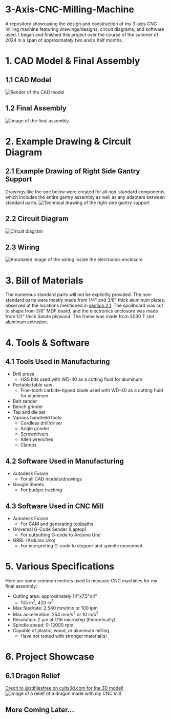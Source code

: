 # 3-Axis-CNC-Milling-Machine
A repository showcasing the design and construction of my 3-axis CNC milling machine featuring drawings/designs, circuit diagrams, and software used. I began and finished this project over the course of the summer of 2024 in a span of approximately two and a half months.

# 1. CAD Model & Final Assembly
## 1.1 CAD Model
![Render of the CAD model](https://github.com/loganfishh/3-Axis-CNC-Milling-Machine/blob/main/images/cad_cnc_router_iso_wm.png)
## 1.2 Final Assembly
![Image of the final assembly](https://github.com/loganfishh/3-Axis-CNC-Milling-Machine/blob/main/images/cnc_full_setup.jpg)

# 2. Example Drawing & Circuit Diagram
## 2.1 Example Drawing of Right Side Gantry Support
Drawings like the one below were created for all non-standard components which includes the entire gantry assembly as well as any adapters between standard parts.
![Technical drawing of the right side gantry support](https://github.com/loganfishh/3-Axis-CNC-Milling-Machine/blob/main/images/right_side_gantry_support.png)
## 2.2 Circuit Diagram
![Circuit diagram](https://github.com/loganfishh/3-Axis-CNC-Milling-Machine/blob/main/images/cnc_circuit_diagram.png)
## 2.3 Wiring
![Annotated image of the wiring inside the electronics enclosure](https://github.com/loganfishh/3-Axis-CNC-Milling-Machine/blob/main/images/wiring_annotated.png)

# 3. Bill of Materials
The numerous standard parts will not be explicitly provided. The non-standard parts were mostly made from 1/4" and 3/8" thick aluminum plates, observed at the locations mentioned in [section 2.1](#21-example-drawing-of-right-side-gantry-support). The spoilboard was cut to shape from 3/8" MDF board, and the electronics enclosure was made from 1/2" thick Sande plywood. The frame was made from 3030 T slot aluminum extrusion.

# 4. Tools & Software
## 4.1 Tools Used in Manufacturing
- Drill press
  - HSS bits used with WD-40 as a cutting fluid for aluminum
- Portable table saw
  - Fine-tooth carbide-tipped blade used with WD-40 as a cutting fluid for aluminum
- Belt sander
- Bench grinder
- Tap and die set
- Various handheld tools
  - Cordless drill/driver
  - Angle grinder
  - Screwdrivers
  - Allen wrenches
  - Clamps
## 4.2 Software Used in Manufacturing
- Autodesk Fusion
  - For all CAD models/drawings
- Google Sheets
  - For budget tracking
## 4.3 Software Used in CNC Mill
- Autodesk Fusion
  - For CAM and generating toolpaths
- Universal G-Code Sender (Laptop)
  - For outputting G-code to Arduino Uno
- GRBL (Arduino Uno)
  - For interpreting G-code to stepper and spindle movement

# 5. Various Specifications
Here are some common metrics used to measure CNC machines for my final assembly:
- Cutting area: approximately 14"x7.5"x4"
  - 105 in<sup>2</sup>, 420 in<sup>3</sup>
- Max feedrate: 2,540 mm/min or 100 ipm
- Max acceleration: 254 mm/s<sup>2</sup> or 10 in/s<sup>2</sup>
- Resolution: 2 &mu;m at 1/16 microstep (theoretically)
- Spindle speed: 0-12000 rpm
- Capable of plastic, wood, or aluminum milling
  - Have not tested with stronger material(s)

# 6. Project Showcase
## 6.1 Dragon Relief
[Credit to @stlfilesfree on cults3d.com for the 3D model!](https://cults3d.com/:19242)
![Image of a relief of a dragon made with my CNC mill](https://github.com/loganfishh/3-Axis-CNC-Milling-Machine/blob/main/images/dragon_relief.jpg)
## More Coming Later...
